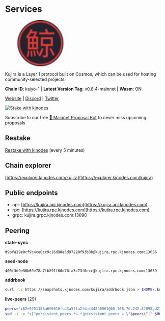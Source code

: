 # Services

<figure><img src="https://raw.githubusercontent.com/kj89/cosmos-images/main/logos/kujira.png" width="150" alt=""><figcaption></figcaption></figure>

Kujira is a Layer 1 protocol built on Cosmos, which can be used for  hosting community-selected projects.

**Chain ID**: kaiyo-1 | **Latest Version Tag**: v0.8.4-mainnet | **Wasm**: ON

[Website](https://kujira.app) | [Discord](https://discord.gg/teamkujira) | [Twitter](https://twitter.com/TeamKujira)

[![Stake with kjnodes](https://i.ibb.co/cr44Q8j/button-stake-with-kjnodes.png)](https://restake.app/kujira/kujiravaloper1tnuqj73jfn3724lqz34c27tuv80nv336sadqym)

Subscribe to our free [🤖 Mainnet Proposal Bot](https://t.me/kjnodes_proposal_bot) to never miss upcoming proposals

## Restake

[Restake with kjnodes](https://restake.app/kujira/kujiravaloper1tnuqj73jfn3724lqz34c27tuv80nv336sadqym) (every 5 minutes)
## Chain explorer
[https://explorer.kjnodes.com/kujira](https://explorer.kjnodes.com/kujira)

## Public endpoints

* api: [https://kujira.api.kjnodes.com](https://kujira.api.kjnodes.com)
* rpc: [https://kujira.rpc.kjnodes.com](https://kujira.rpc.kjnodes.com)
* grpc: kujira.grpc.kjnodes.com:13090

## Peering

**state-sync**

```text
d9bfa29e0cf9c4ce0cc9c26d98e5d97228f93b0b@kujira.rpc.kjnodes.com:13656
```

**seed-node**

```text
400f3d9e30b69e78a7fb891f60d76fa3c73f0ecc@kujira.rpc.kjnodes.com:13659
```

**addrbook**
```bash
curl -Ls https://snapshots.kjnodes.com/kujira/addrbook.json > $HOME/.kujira/config/addrbook.json
```

**live-peers** (29)
```bash
peers="c62e0701155a690616fcd3a57fa2fda444840561@65.108.76.242:32095,d21056f3e4fd703ca99f75de46a6cc5983339585@65.108.137.37:26656,b802fbfb83d6400639f17f2883f30a46ee6b05ad@51.210.223.185:32095,1fb8ef552bf812a15d0d81ffbc8a3eb77b4319e6@65.21.231.176:26656,9dc8a19299064e8d5a414a1fc25dd0d12d9871c8@138.201.16.240:30095,66c551ebcb68fe343c7e2720593dc47426813a68@93.189.30.101:26656,fa925ef53799d2cf30b317ac52759871909b151c@44.206.174.98:26656,7f83a8f94bddb377ff195b3c9ee2abc91ddf0433@51.81.242.74:26656,b12591db8b67f7a78b2834b5c122299fdb6c8deb@65.108.201.154:2060,9c8826ceeb1254d16856092a50df4fd720910362@50.116.49.237:26656,1d6fceb2a8182e9b91d105053dbe03bc9248bcd0@89.163.146.22:26656,ffac364ae5a9a730b49f02ba95b11878f76b7043@135.125.189.131:31095,58fc044463399f5c2d94a39e3474ea6196dab0bd@65.108.198.118:11856,177872437b2a31ebb0fb740ba5bd32b0be99e280@5.79.74.229:31095,55d5419822feeab727b2be57e834534cbd91d6a4@65.108.69.91:26656,030f65339defb01b0e3ddaeaa54cbeac00dd0c74@185.182.193.89:26656,af9465035c6111c6cedddd7bdee60c78a8f9921c@54.235.174.123:26656,3d150f6a71caca5607daff69c9049c04c37da64e@51.210.223.186:30095,698529d303400cc4dff026c6c47eb0dc6547b595@95.216.43.190:36346,b580a8e8f0936eddbafc54f0bd7ad50452022a34@70.37.167.18:26656,da2673cf09dc2c124947827f4cf5e7c17114d504@142.132.202.98:26656,ff7a1787ea93a49ece2ee92f601a4c52951278c4@185.119.118.112:2000,1cbc1bff7cdaeffd5a25583f9525f44fb55f7215@95.214.54.28:26156,cedf10f69de7d77b358964a1b802a15ad79a7c97@74.80.183.130:26655,35af92154fdb2ac19f3f010c26cca9e5c175d054@65.108.238.61:27656,935c1065ad23338a5e6a75f08fb650f9f46dbd3e@65.108.201.167:26656,d9bfa29e0cf9c4ce0cc9c26d98e5d97228f93b0b@65.109.88.38:13656,52739251216bd8e7d17ac69810f83bf58a7b1b10@47.144.5.20:26656,8362a432d50cc800618de6a76cc92d532baa8fa4@173.212.247.202:26656"
sed -i -e "s|^persistent_peers *=.*|persistent_peers = \"$peers\"|" $HOME/.kujira/config/config.toml
```

